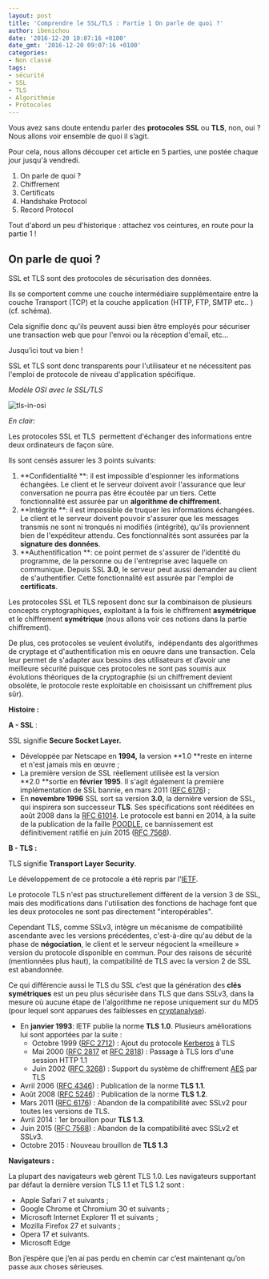 ```yaml
---
layout: post
title: 'Comprendre le SSL/TLS : Partie 1 On parle de quoi ?'
author: ibenichou
date: '2016-12-20 10:07:16 +0100'
date_gmt: '2016-12-20 09:07:16 +0100'
categories:
- Non classé
tags:
- sécurité
- SSL
- TLS
- Algorithmie
- Protocoles
---
```


Vous avez sans doute entendu parler des **protocoles** **SSL** ou **TLS**, non, oui ?
Nous allons voir ensemble de quoi il s’agit.

Pour cela, nous allons découper cet article en 5 parties, une postée chaque jour jusqu'à vendredi.

1.  On parle de quoi ?
2.  Chiffrement
3.  Certificats
4.  Handshake Protocol
5.  Record Protocol

Tout d'abord un peu d'historique : attachez vos ceintures, en route pour la partie 1 !

## **On parle de quoi ?**

SSL et TLS sont des protocoles de sécurisation des données.

Ils se comportent comme une couche intermédiaire supplémentaire entre la couche Transport (TCP) et la couche application (HTTP, FTP, SMTP etc.. ) (cf. schéma).

Cela signifie donc qu'ils peuvent aussi bien être employés pour sécuriser une transaction web que pour l'envoi ou la réception d'email, etc…

Jusqu’ici tout va bien !

SSL et TLS sont donc transparents pour l'utilisateur et ne nécessitent pas l'emploi de protocole de niveau d'application spécifique.

*Modèle OSI avec le SSL/TLS*

![tls-in-osi](http://blog.eleven-labs.com/wp-content/uploads/2016/11/tls-in-osi.png)

*En clair:*

Les protocoles SSL et TLS  permettent d'échanger des informations entre deux ordinateurs de façon sûre.

Ils sont censés assurer les 3 points suivants:

1.  **Confidentialité **: il est impossible d'espionner les informations échangées. Le client et le serveur doivent avoir l'assurance que leur conversation ne pourra pas être écoutée par un tiers. Cette fonctionnalité est assurée par un **algorithme de chiffrement**.
2.  **Intégrité **: il est impossible de truquer les informations échangées. Le client et le serveur doivent pouvoir s'assurer que les messages transmis ne sont ni tronqués ni modifiés (intégrité), qu'ils proviennent bien de l'expéditeur attendu. Ces fonctionnalités sont assurées par la **signature des données**.
3.  **Authentification **: ce point permet de s'assurer de l'identité du programme, de la personne ou de l'entreprise avec laquelle on communique. Depuis SSL **3.0**, le serveur peut aussi demander au client de s'authentifier. Cette fonctionnalité est assurée par l'emploi de **certificats**.

Les protocoles SSL et TLS reposent donc sur la combinaison de plusieurs concepts cryptographiques, exploitant à la fois le chiffrement **asymétrique** et le chiffrement **symétrique** (nous allons voir ces notions dans la partie chiffrement).

De plus, ces protocoles se veulent évolutifs,  indépendants des algorithmes de cryptage et d'authentification mis en oeuvre dans une transaction. Cela leur permet de s'adapter aux besoins des utilisateurs et d’avoir une meilleure sécurité puisque ces protocoles ne sont pas soumis aux évolutions théoriques de la cryptographie (si un chiffrement devient obsolète, le protocole reste exploitable en choisissant un chiffrement plus sûr).

**Histoire :**

**A - SSL** :

SSL signifie **Secure Socket Layer.**

-   Développée par Netscape en **1994,** la version **1.0 **reste en interne et n'est jamais mis en œuvre ;
-   La première version de SSL réellement utilisée est la version **2.0 **sortie en **février 1995**. Il s'agit également la première implémentation de SSL bannie, en mars 2011 ([RFC 6176](https://tools.ietf.org/html/rfc6176)) ;
-   En **novembre 1996** SSL sort sa version **3.0**, la dernière version de SSL, qui inspirera son successeur **TLS**. Ses spécifications sont rééditées en août 2008 dans la [RFC 6101](https://tools.ietf.org/html/rfc6101)[4](https://fr.wikipedia.org/wiki/Transport_Layer_Security#cite_note-4). Le protocole est banni en 2014, à la suite de la publication de la faille [POODLE](https://fr.wikipedia.org/wiki/POODLE), ce bannissement est définitivement ratifié en juin 2015 ([RFC 7568](https://tools.ietf.org/html/rfc7568)).

**B - TLS :**

TLS signifie **Transport Layer Security**.

Le développement de ce protocole a été repris par l'[IETF](https://www.ietf.org/).

Le protocole TLS n'est pas structurellement différent de la version 3 de SSL, mais des modifications dans l'utilisation des fonctions de hachage font que les deux protocoles ne sont pas directement "interopérables".

Cependant TLS, comme SSLv3, intègre un mécanisme de compatibilité ascendante avec les versions précédentes, c'est-à-dire qu'au début de la phase de **négociation**, le client et le serveur négocient la «meilleure » version du protocole disponible en commun. Pour des raisons de sécurité (mentionnées plus haut), la compatibilité de TLS avec la version 2 de SSL est abandonnée.

Ce qui différencie aussi le TLS du SSL c’est que la génération des **clés symétriques** est un peu plus sécurisée dans TLS que dans SSLv3, dans la mesure où aucune étape de l'algorithme ne repose uniquement sur du MD5 (pour lequel sont apparues des faiblesses en [cryptanalyse](https://fr.wikipedia.org/wiki/Cryptanalyse)).

-   En **janvier 1993**: IETF publie la norme **TLS 1.0**. Plusieurs améliorations lui sont apportées par la suite :
    -   Octobre 1999 ([RFC 2712](https://tools.ietf.org/html/rfc2712)) : Ajout du protocole [Kerberos](https://fr.wikipedia.org/wiki/Kerberos_(protocole)) à TLS
    -   Mai 2000 ([RFC 2817](https://tools.ietf.org/html/rfc2817) et [RFC 2818](https://tools.ietf.org/html/rfc2818)) : Passage à TLS lors d'une session HTTP 1.1
    -   Juin 2002 ([RFC 3268](https://tools.ietf.org/html/rfc3268)) : Support du système de chiffrement [AES](https://fr.wikipedia.org/wiki/Standard_de_chiffrement_avanc%C3%A9) par TLS
-   Avril 2006 ([RFC 4346](https://tools.ietf.org/html/rfc4346)) : Publication de la norme **TLS 1.1**.
-   Août 2008 ([RFC 5246](https://tools.ietf.org/html/rfc5246)) : Publication de la norme **TLS 1.2**.
-   Mars 2011 ([RFC 6176](https://tools.ietf.org/html/rfc6176)) : Abandon de la compatibilité avec SSLv2 pour toutes les versions de TLS.
-   Avril 2014 : 1er brouillon pour **TLS 1.3**.
-   Juin 2015 ([RFC 7568](https://tools.ietf.org/html/rfc7568)) : Abandon de la compatibilité avec SSLv2 et SSLv3.
-   Octobre 2015 : Nouveau brouillon de **TLS 1.3**

**Navigateurs :**

La plupart des navigateurs web gèrent TLS 1.0. Les navigateurs supportant par défaut la dernière version TLS 1.1 et TLS 1.2 sont :

-   Apple Safari 7 et suivants ;
-   Google Chrome et Chromium 30 et suivants ;
-   Microsoft Internet Explorer 11 et suivants ;
-   Mozilla Firefox 27 et suivants ;
-   Opera 17 et suivants.
-   Microsoft Edge

Bon j’espère que j’en ai pas perdu en chemin car c’est maintenant qu’on passe aux choses sérieuses.
